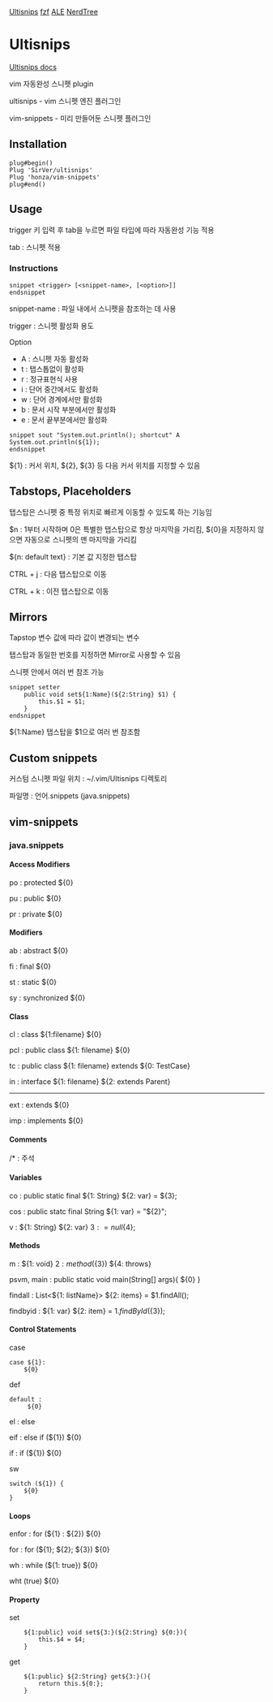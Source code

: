 [Ultisnips](#ultisnips)
[fzf](#fzf)
[ALE](#ale)
[NerdTree](#nerdtree)

# Ultisnips

[Ultisnips docs](https://github.com/SirVer/ultisnips/blob/master/doc/UltiSnips.txt)

vim 자동완성 스니펫 plugin

ultisnips - vim 스니펫 엔진 플러그인

vim-snippets - 미리 만들어둔 스니펫 플러그인

## Installation

```
plug#begin()
Plug 'SirVer/ultisnips'
Plug 'honza/vim-snippets'
plug#end()
```

## Usage

trigger 키 입력 후 tab을 누르면 파일 타입에 따라 자동완성 기능 적용

tab : 스니펫 적용

### Instructions

```
snippet <trigger> [<snippet-name>, [<option>]]
endsnippet
```

snippet-name : 파일 내에서 스니펫을 참조하는 데 사용

trigger : 스니펫 활성화 용도

Option
* A : 스니펫 자동 활성화
* t : 탭스톱없이 활성화
* r : 정규표현식 사용
* i : 단어 중간에서도 활성화
* w : 단어 경계에서만 활성화
* b : 문서 시작 부분에서만 활성화
* e : 문서 끝부분에서만 활성화

```
snippet sout "System.out.println(); shortcut" A
System.out.println(${1});
endsnippet
```

${1} : 커서 위치, ${2}, ${3} 등 다음 커서 위치를 지정할 수 있음

## Tabstops, Placeholders

탭스탑은 스니펫 중 특정 위치로 빠르게 이동할 수 있도록 하는 기능임

$n : 1부터 시작하며 0은 특별한 탭스탑으로 항상 마지막을 가리킴, ${0}을 지정하지 않으면 자동으로 스니펫의 맨 마지막을 가리킴

${n: default text} : 기본 값 지정한 탭스탑

CTRL + j : 다음 탭스탑으로 이동

CTRL + k : 이전 탭스탑으로 이동

## Mirrors

Tapstop 변수 값에 따라 값이 변경되는 변수

탭스탑과 동일한 번호를 지정하면 Mirror로 사용할 수 있음

스니펫 안에서 여러 번 참조 가능

```
snippet setter
    public void set${1:Name}(${2:String} $1) {
        this.$1 = $1;
    }
endsnippet
```

${1:Name} 탭스탑을 $1으로 여러 번 참조함

## Custom snippets

커스텀 스니펫 파일 위치 : ~/.vim/Ultisnips 디렉토리

파일명 : 언어.snippets (java.snippets)

## vim-snippets

### java.snippets

#### Access Modifiers

po : protected ${0}

pu : public ${0}

pr : private ${0}

#### Modifiers

ab : abstract ${0}

fi : final ${0}

st : static ${0}

sy : synchronized ${0}

#### Class 

cl : class ${1:filename} ${0}

pcl : public class ${1: filename} ${0}

tc : public class ${1: filename} extends ${0: TestCase}

in : interface ${1: filename} ${2: extends Parent}

---

ext : extends ${0}

imp : implements ${0}

#### Comments

/* : 주석

#### Variables

co : public static final ${1: String} ${2: var} = ${3};

cos : public statc final String ${1: var} = "${2}";

v : ${1: String} ${2: var} ${3: = null}${4};

#### Methods

m : ${1: void} ${2: method}(${3}) ${4: throws}

psvm, main : public static void main(String[] args){ ${0} }

findall : List<${1: listName}> ${2: items} = $1.findAll();

findbyid : ${1: var} ${2: item} = $1.findById(${3});

#### Control Statements

case
```
case ${1}:  
    ${0}
```

def
```
default :  
     ${0}
```

el : else

eif : else if (${1}) ${0}

if : if (${1}) ${0}

sw
```
switch (${1}) {
    ${0}
}
```
#### Loops

enfor : for (${1} : ${2}) ${0}

for : for (${1}; ${2}; ${3}) ${0}

wh : while (${1: true}) ${0}

wht (true) ${0}

#### Property

set
```
	${1:public} void set${3:}(${2:String} ${0:}){
		this.$4 = $4;
	}
```

get
```
	${1:public} ${2:String} get${3:}(){
		return this.${0:};
	}
```

